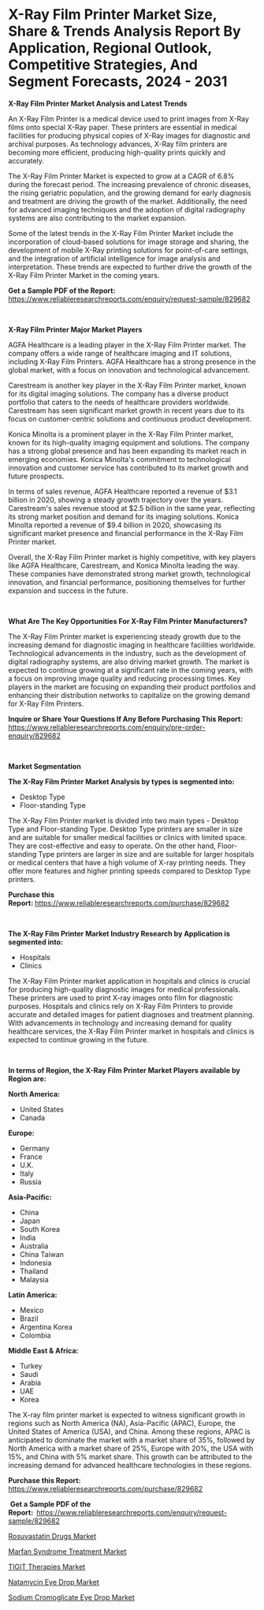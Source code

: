 <p><h1>X-Ray Film Printer Market Size, Share & Trends Analysis Report By Application, Regional Outlook, Competitive Strategies, And Segment Forecasts, 2024 - 2031</h1></p><p><strong>X-Ray Film Printer Market Analysis and Latest Trends</strong></p>
<p><p>An X-Ray Film Printer is a medical device used to print images from X-Ray films onto special X-Ray paper. These printers are essential in medical facilities for producing physical copies of X-Ray images for diagnostic and archival purposes. As technology advances, X-Ray film printers are becoming more efficient, producing high-quality prints quickly and accurately.</p><p>The X-Ray Film Printer Market is expected to grow at a CAGR of 6.8% during the forecast period. The increasing prevalence of chronic diseases, the rising geriatric population, and the growing demand for early diagnosis and treatment are driving the growth of the market. Additionally, the need for advanced imaging techniques and the adoption of digital radiography systems are also contributing to the market expansion.</p><p>Some of the latest trends in the X-Ray Film Printer Market include the incorporation of cloud-based solutions for image storage and sharing, the development of mobile X-Ray printing solutions for point-of-care settings, and the integration of artificial intelligence for image analysis and interpretation. These trends are expected to further drive the growth of the X-Ray Film Printer Market in the coming years.</p></p>
<p><strong>Get a Sample PDF of the Report:&nbsp;</strong> <a href="https://www.reliableresearchreports.com/enquiry/request-sample/829682">https://www.reliableresearchreports.com/enquiry/request-sample/829682</a></p>
<p>&nbsp;</p>
<p><strong>X-Ray Film Printer Major Market Players</strong></p>
<p><p>AGFA Healthcare is a leading player in the X-Ray Film Printer market. The company offers a wide range of healthcare imaging and IT solutions, including X-Ray Film Printers. AGFA Healthcare has a strong presence in the global market, with a focus on innovation and technological advancement.</p><p>Carestream is another key player in the X-Ray Film Printer market, known for its digital imaging solutions. The company has a diverse product portfolio that caters to the needs of healthcare providers worldwide. Carestream has seen significant market growth in recent years due to its focus on customer-centric solutions and continuous product development.</p><p>Konica Minolta is a prominent player in the X-Ray Film Printer market, known for its high-quality imaging equipment and solutions. The company has a strong global presence and has been expanding its market reach in emerging economies. Konica Minolta's commitment to technological innovation and customer service has contributed to its market growth and future prospects.</p><p>In terms of sales revenue, AGFA Healthcare reported a revenue of $3.1 billion in 2020, showing a steady growth trajectory over the years. Carestream's sales revenue stood at $2.5 billion in the same year, reflecting its strong market position and demand for its imaging solutions. Konica Minolta reported a revenue of $9.4 billion in 2020, showcasing its significant market presence and financial performance in the X-Ray Film Printer market.</p><p>Overall, the X-Ray Film Printer market is highly competitive, with key players like AGFA Healthcare, Carestream, and Konica Minolta leading the way. These companies have demonstrated strong market growth, technological innovation, and financial performance, positioning themselves for further expansion and success in the future.</p></p>
<p>&nbsp;</p>
<p><strong>What Are The Key Opportunities For X-Ray Film Printer Manufacturers?</strong></p>
<p><p>The X-Ray Film Printer market is experiencing steady growth due to the increasing demand for diagnostic imaging in healthcare facilities worldwide. Technological advancements in the industry, such as the development of digital radiography systems, are also driving market growth. The market is expected to continue growing at a significant rate in the coming years, with a focus on improving image quality and reducing processing times. Key players in the market are focusing on expanding their product portfolios and enhancing their distribution networks to capitalize on the growing demand for X-Ray Film Printers.</p></p>
<p><strong>Inquire or Share Your Questions If Any Before Purchasing This Report:</strong> <a href="https://www.reliableresearchreports.com/enquiry/pre-order-enquiry/829682">https://www.reliableresearchreports.com/enquiry/pre-order-enquiry/829682</a></p>
<p>&nbsp;</p>
<p><strong>Market Segmentation</strong></p>
<p><strong>The X-Ray Film Printer Market Analysis by types is segmented into:</strong></p>
<p><ul><li>Desktop Type</li><li>Floor-standing Type</li></ul></p>
<p><p>The X-Ray Film Printer market is divided into two main types - Desktop Type and Floor-standing Type. Desktop Type printers are smaller in size and are suitable for smaller medical facilities or clinics with limited space. They are cost-effective and easy to operate. On the other hand, Floor-standing Type printers are larger in size and are suitable for larger hospitals or medical centers that have a high volume of X-ray printing needs. They offer more features and higher printing speeds compared to Desktop Type printers.</p></p>
<p><strong>Purchase this Report:&nbsp;</strong><a href="https://www.reliableresearchreports.com/purchase/829682">https://www.reliableresearchreports.com/purchase/829682</a></p>
<p>&nbsp;</p>
<p><strong>The X-Ray Film Printer Market Industry Research by Application is segmented into:</strong></p>
<p><ul><li>Hospitals</li><li>Clinics</li></ul></p>
<p><p>The X-Ray Film Printer market application in hospitals and clinics is crucial for producing high-quality diagnostic images for medical professionals. These printers are used to print X-ray images onto film for diagnostic purposes. Hospitals and clinics rely on X-Ray Film Printers to provide accurate and detailed images for patient diagnoses and treatment planning. With advancements in technology and increasing demand for quality healthcare services, the X-Ray Film Printer market in hospitals and clinics is expected to continue growing in the future.</p></p>
<p>&nbsp;</p>
<p><strong>In terms of Region, the X-Ray Film Printer Market Players available by Region are:</strong></p>
<p>
    <p> <strong> North America: </strong>
        <ul>
            <li>United States</li>
            <li>Canada</li>
        </ul>
        </p> 
    <p> <strong> Europe: </strong>
        <ul>
            <li>Germany</li>
            <li>France</li>
            <li>U.K.</li>
            <li>Italy</li>
            <li>Russia</li>
        </ul>
        </p> 
    <p> <strong> Asia-Pacific: </strong>
        <ul>
            <li>China</li>
            <li>Japan</li>
            <li>South Korea</li>
            <li>India</li>
            <li>Australia</li>
            <li>China Taiwan</li>
            <li>Indonesia</li>
            <li>Thailand</li>
            <li>Malaysia</li>
        </ul>
        </p> 
    <p> <strong> Latin America: </strong>
        <ul>
            <li>Mexico</li>
            <li>Brazil</li>
            <li>Argentina Korea</li>
            <li>Colombia</li>
        </ul>
        </p> 
    <p> <strong> Middle East & Africa: </strong>
        <ul>
            <li>Turkey</li>
            <li>Saudi</li>
            <li>Arabia</li>
            <li>UAE</li>
            <li>Korea</li>
        </ul>
    </p>
    </p>
<p><p>The X-ray film printer market is expected to witness significant growth in regions such as North America (NA), Asia-Pacific (APAC), Europe, the United States of America (USA), and China. Among these regions, APAC is anticipated to dominate the market with a market share of 35%, followed by North America with a market share of 25%, Europe with 20%, the USA with 15%, and China with 5% market share. This growth can be attributed to the increasing demand for advanced healthcare technologies in these regions.</p></p>
<p><strong>Purchase this Report: </strong><a href="https://www.reliableresearchreports.com/purchase/829682">https://www.reliableresearchreports.com/purchase/829682</a></p>
<p>&nbsp;<strong>Get a Sample PDF of the Report:&nbsp;&nbsp;</strong><a href="https://www.reliableresearchreports.com/enquiry/request-sample/829682">https://www.reliableresearchreports.com/enquiry/request-sample/829682</a></p>
<p><strong></strong></p>
<p><p><a href="https://medium.com/@anmolreportprime/rosuvastatin-drugs-market-furnishes-information-on-market-share-market-trends-and-market-growth-fcc5e1123e20">Rosuvastatin Drugs Market</a></p><p><a href="https://medium.com/@sk99912151/marfan-syndrome-treatment-market-share-evolution-and-market-growth-trends-2024-2031-488bc71b6b3d">Marfan Syndrome Treatment Market</a></p><p><a href="https://medium.com/@anmolreportprime/tigit-therapies-market-exploring-market-share-market-trends-and-future-growth-b1c0c359c92d">TIGIT Therapies Market</a></p><p><a href="https://medium.com/@sk99912151/natamycin-eye-drop-market-insights-into-market-cagr-market-trends-and-growth-strategies-d38c45faebf5">Natamycin Eye Drop Market</a></p><p><a href="https://medium.com/@sk99912151/sodium-cromoglicate-eye-drop-market-competitive-analysis-market-trends-and-forecast-to-2031-63a48adb9bc6">Sodium Cromoglicate Eye Drop Market</a></p></p>